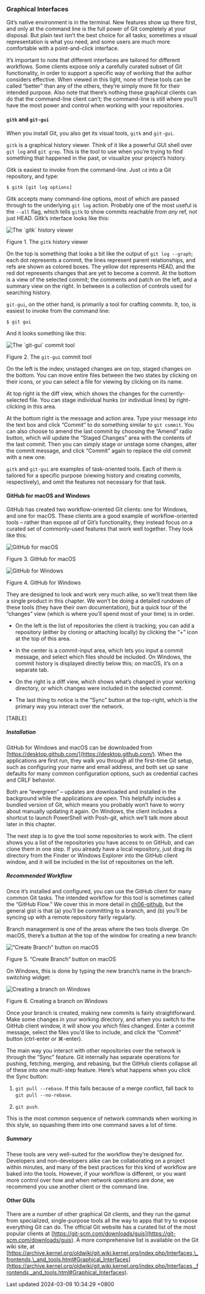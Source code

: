 ### Graphical Interfaces

Git’s native environment is in the terminal. New features show up there
first, and only at the command line is the full power of Git completely
at your disposal. But plain text isn’t the best choice for all tasks;
sometimes a visual representation is what you need, and some users are
much more comfortable with a point-and-click interface.

It’s important to note that different interfaces are tailored for
different workflows. Some clients expose only a carefully curated subset
of Git functionality, in order to support a specific way of working that
the author considers effective. When viewed in this light, none of these
tools can be called “better” than any of the others, they’re simply more
fit for their intended purpose. Also note that there’s nothing these
graphical clients can do that the command-line client can’t; the
command-line is still where you’ll have the most power and control when
working with your repositories.

#### `gitk` and `git-gui`

When you install Git, you also get its visual tools, `gitk` and
`git-gui`.

`gitk` is a graphical history viewer. Think of it like a powerful GUI
shell over `git log` and `git grep`. This is the tool to use when you’re
trying to find something that happened in the past, or visualize your
project’s history.

Gitk is easiest to invoke from the command-line. Just `cd` into a Git
repository, and type:

```shell
$ gitk [git log options]
```

Gitk accepts many command-line options, most of which are passed through
to the underlying `git log` action. Probably one of the most useful is
the `--all` flag, which tells `gitk` to show commits reachable from
*any* ref, not just HEAD. Gitk’s interface looks like this:

![The \`gitk\` history viewer](../../../../../images/progit/gitk.png)

Figure 1. The `gitk` history viewer

On the top is something that looks a bit like the output of
`git log --graph`; each dot represents a commit, the lines represent
parent relationships, and refs are shown as colored boxes. The yellow
dot represents HEAD, and the red dot represents changes that are yet to
become a commit. At the bottom is a view of the selected commit; the
comments and patch on the left, and a summary view on the right. In
between is a collection of controls used for searching history.

`git-gui`, on the other hand, is primarily a tool for crafting commits.
It, too, is easiest to invoke from the command line:

```shell
$ git gui
```

And it looks something like this:

![The \`git-gui\` commit tool](../../../../../images/progit/git-gui.png)

Figure 2. The `git-gui` commit tool

On the left is the index; unstaged changes are on top, staged changes on
the bottom. You can move entire files between the two states by clicking
on their icons, or you can select a file for viewing by clicking on its
name.

At top right is the diff view, which shows the changes for the
currently-selected file. You can stage individual hunks (or individual
lines) by right-clicking in this area.

At the bottom right is the message and action area. Type your message
into the text box and click “Commit” to do something similar to
`git commit`. You can also choose to amend the last commit by choosing
the “Amend” radio button, which will update the “Staged Changes” area
with the contents of the last commit. Then you can simply stage or
unstage some changes, alter the commit message, and click “Commit” again
to replace the old commit with a new one.

`gitk` and `git-gui` are examples of task-oriented tools. Each of them
is tailored for a specific purpose (viewing history and creating
commits, respectively), and omit the features not necessary for that
task.

#### GitHub for macOS and Windows

GitHub has created two workflow-oriented Git clients: one for Windows,
and one for macOS. These clients are a good example of workflow-oriented
tools – rather than expose *all* of Git’s functionality, they instead
focus on a curated set of commonly-used features that work well
together. They look like this:

![GitHub for macOS](../../../../../images/progit/github_mac.png)

Figure 3. GitHub for macOS

![GitHub for Windows](../../../../../images/progit/github_win.png)

Figure 4. GitHub for Windows

They are designed to look and work very much alike, so we’ll treat them
like a single product in this chapter. We won’t be doing a detailed
rundown of these tools (they have their own documentation), but a quick
tour of the “changes” view (which is where you’ll spend most of your
time) is in order.

- On the left is the list of repositories the client is tracking; you
  can add a repository (either by cloning or attaching locally) by
  clicking the “+” icon at the top of this area.

- In the center is a commit-input area, which lets you input a commit
  message, and select which files should be included. On Windows, the
  commit history is displayed directly below this; on macOS, it’s on a
  separate tab.

- On the right is a diff view, which shows what’s changed in your
  working directory, or which changes were included in the selected
  commit.

- The last thing to notice is the “Sync” button at the top-right, which
  is the primary way you interact over the network.

[TABLE]

##### Installation

GitHub for Windows and macOS can be downloaded from
[https://desktop.github.com/](https://desktop.github.com/). When the
applications are first run, they walk you through all the first-time Git
setup, such as configuring your name and email address, and both set up
sane defaults for many common configuration options, such as credential
caches and CRLF behavior.

Both are “evergreen” – updates are downloaded and installed in the
background while the applications are open. This helpfully includes a
bundled version of Git, which means you probably won’t have to worry
about manually updating it again. On Windows, the client includes a
shortcut to launch PowerShell with Posh-git, which we’ll talk more about
later in this chapter.

The next step is to give the tool some repositories to work with. The
client shows you a list of the repositories you have access to on
GitHub, and can clone them in one step. If you already have a local
repository, just drag its directory from the Finder or Windows Explorer
into the GitHub client window, and it will be included in the list of
repositories on the left.

##### Recommended Workflow

Once it’s installed and configured, you can use the GitHub client for
many common Git tasks. The intended workflow for this tool is sometimes
called the “GitHub Flow.” We cover this in more detail in
[ch06-github](ch06-github.md#ch06-github_flow), but the general
gist is that (a) you’ll be committing to a branch, and (b) you’ll be
syncing up with a remote repository fairly regularly.

Branch management is one of the areas where the two tools diverge. On
macOS, there’s a button at the top of the window for creating a new
branch:

![“Create Branch” button on macOS](../../../../../images/progit/branch_widget_mac.png)

Figure 5. “Create Branch” button on macOS

On Windows, this is done by typing the new branch’s name in the
branch-switching widget:

![Creating a branch on Windows](../../../../../images/progit/branch_widget_win.png)

Figure 6. Creating a branch on Windows

Once your branch is created, making new commits is fairly
straightforward. Make some changes in your working directory, and when
you switch to the GitHub client window, it will show you which files
changed. Enter a commit message, select the files you’d like to include,
and click the “Commit” button (ctrl-enter or ⌘-enter).

The main way you interact with other repositories over the network is
through the “Sync” feature. Git internally has separate operations for
pushing, fetching, merging, and rebasing, but the GitHub clients
collapse all of these into one multi-step feature. Here’s what happens
when you click the Sync button:

1.  `git pull --rebase`. If this fails because of a merge conflict, fall
    back to `git pull --no-rebase`.

2.  `git push`.

This is the most common sequence of network commands when working in
this style, so squashing them into one command saves a lot of time.

##### Summary

These tools are very well-suited for the workflow they’re designed for.
Developers and non-developers alike can be collaborating on a project
within minutes, and many of the best practices for this kind of workflow
are baked into the tools. However, if your workflow is different, or you
want more control over how and when network operations are done, we
recommend you use another client or the command line.

#### Other GUIs

There are a number of other graphical Git clients, and they run the
gamut from specialized, single-purpose tools all the way to apps that
try to expose everything Git can do. The official Git website has a
curated list of the most popular clients at
[https://git-scm.com/downloads/guis](https://git-scm.com/downloads/guis).
A more comprehensive list is available on the Git wiki site, at
[https://archive.kernel.org/oldwiki/git.wiki.kernel.org/index.php/Interfaces,\_frontends,\_and_tools.html#Graphical_Interfaces](https://archive.kernel.org/oldwiki/git.wiki.kernel.org/index.php/Interfaces,_frontends,_and_tools.html#Graphical_Interfaces).

Last updated 2024-03-09 10:34:29 +0800
